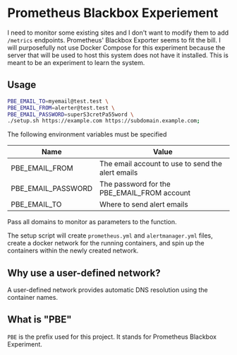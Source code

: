 # Prometheus Blackbox Experiement

I need to monitor some existing sites and I don't want to modify them to add `/metrics` endpoints. Prometheus' Blackbox Exporter seems to fit the bill. I will purposefully not use Docker Compose for this experiment because the server that will be used to host this system does not have it installed. This is meant to be an experiment to learn the system.

## Usage

```bash
PBE_EMAIL_TO=myemail@test.test \
PBE_EMAIL_FROM=alerter@test.test \
PBE_EMAIL_PASSWORD=superS3cretPa55word \
./setup.sh https://example.com https://subdomain.example.com;
```

The following environment variables must be specified

| Name               | Value                                             |
| ------------------ | ------------------------------------------------- |
| PBE_EMAIL_FROM     | The email account to use to send the alert emails |
| PBE_EMAIL_PASSWORD | The password for the PBE_EMAIL_FROM account       |
| PBE_EMAIL_TO       | Where to send alert emails                        |

Pass all domains to monitor as parameters to the function.

The setup script will create `prometheus.yml` and `alertmanager.yml` files, create a docker network for the running containers, and spin up the containers within the newly created network.

## Why use a user-defined network?

A user-defined network provides automatic DNS resolution using the container names.

## What is "PBE"

`PBE` is the prefix used for this project. It stands for Prometheus Blackbox Experiment.
